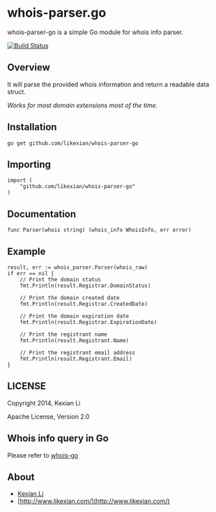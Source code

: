 # whois-parser.go

whois-parser-go is a simple Go module for whois info parser.

[![Build Status](https://secure.travis-ci.org/likexian/whois-parser-go.png)](https://secure.travis-ci.org/likexian/whois-parser-go)

## Overview

It will parse the provided whois information and return a readable data struct.

*Works for most domain extensions most of the time.*

## Installation

    go get github.com/likexian/whois-parser-go

## Importing

    import (
        "github.com/likexian/whois-parser-go"
    )

## Documentation

    func Parser(whois string) (whois_info WhoisInfo, err error)

## Example

    result, err := whois_parser.Parser(whois_raw)
    if err == nil {
        // Print the domain status
        fmt.Println(result.Registrar.DomainStatus)

        // Print the domain created date
        fmt.Println(result.Registrar.CreatedDate)

        // Print the domain expiration date
        fmt.Println(result.Registrar.ExpirationDate)

        // Print the registrant name
        fmt.Println(result.Registrant.Name)

        // Print the registrant email address
        fmt.Println(result.Registrant.Email)
    }

## LICENSE

Copyright 2014, Kexian Li

Apache License, Version 2.0

## Whois info query in Go

Please refer to [whois-go](https://github.com/likexian/whois-go)

## About

- [Kexian Li](http://github.com/likexian)
- [http://www.likexian.com/](http://www.likexian.com/)
